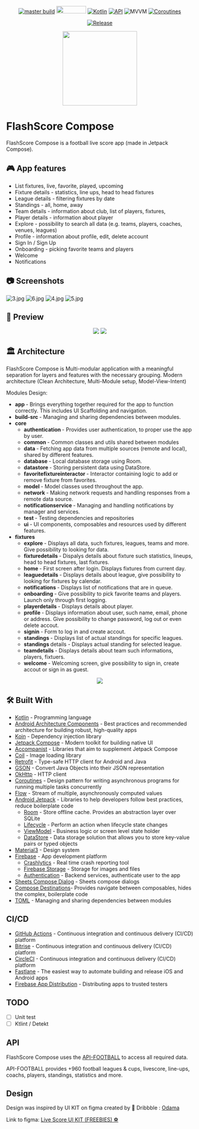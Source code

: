 <p align="center">
  <a href="https://appcenter.ms"><img alt="master build" src="https://build.appcenter.ms/v0.1/apps/5f1daf84-6cbd-46c3-83e1-8f0e8e6bf6fb/branches/master/badge"/></a>
  <img src="https://img.shields.io/badge/Android-3DDC84?style=for-the-badge&logo=android&logoColor=white" width="80" height="20">
  <a href="https://kotlinlang.org"><img alt="Kotlin" src="https://img.shields.io/badge/Kotlin-1.8.x-blue.svg"/></a>
  <a href="https://android-arsenal.com/api?level=21"><img alt="API" src="https://img.shields.io/badge/API-21%2B-brightgreen.svg?style=flat"/></a>
  <img alt="MVVM" src="https://img.shields.io/badge/MVVM-Architecture-orange"/>
  <a href="https://developer.android.com/kotlin/coroutines"><img alt="Coroutines" src="https://img.shields.io/badge/Coroutines-Asynchronous-red"/></a>
</p>

<p align="center">
  <a href="https://github.com/jakubrzeznicki/FlashScoreCompose/releases"><img alt="Release" src="https://img.shields.io/badge/FlashScore_Compose-APK-blue.svg?style=for-the-badge&logo=android"/></a>
</p>

<p align="center">
  <img src="https://user-images.githubusercontent.com/31169206/227158482-5f4ccb5b-bf68-4f9f-b03a-a5f16357e783.png" width="200" height="200">
</p>

# FlashScore Compose
FlashScore Compose is a football live score app (made in Jetpack Compose).

## 🎮 App features

* List fixtures, live, favorite, played, upcoming
* Fixture details - statistics, line ups, head to head fixtures
* League details - filtering fixtures by date
* Standings - all, home, away
* Team details - information about club, list of players, fixtures,
* Player details - information about player
* Explore - possibility to search all data (e.g. teams, players, coaches, venues, leagues)
* Profile - information about profile, edit, delete account
* Sign In / Sign Up
* Onboarding - picking favorite teams and players
* Welcome
* Notifications


## 📷 Screenshots
![3.jpg](https://user-images.githubusercontent.com/31169206/227136308-15e13c88-851e-4316-a8da-a82ed17b1b32.jpg)
![6.jpg](https://user-images.githubusercontent.com/31169206/227137429-ad6ec9cf-b59c-4a14-b8bc-bd8806d40e09.jpg)
![4.jpg](https://user-images.githubusercontent.com/31169206/227136305-bbe123ab-cc0d-4188-8eb9-80481652d551.jpg)
![5.jpg](https://user-images.githubusercontent.com/31169206/227136306-3c49d5fc-4ed9-458e-bd62-a16bd1e2347c.jpg)

## 🎥 Preview
<p align="center">
  <img src="https://github.com/jakubrzeznicki/FlashScore-Assets/blob/master/record_1.gif">
  <img src="https://github.com/jakubrzeznicki/FlashScore-Assets/blob/master/record_2.gif">
</p>

## 🏛️ Architecture

FlashScore Compose is Multi-modular application with a meaningful separation for layers and features with the necessary grouping.
Modern architecture (Clean Architecture, Multi-Module setup, Model-View-Intent)

Modules Design:

* <b> app </b> - Brings everything together required for the app to function correctly. This includes UI Scaffolding and navigation.
* <b> build-src </b> - Managing and sharing dependencies between modules.
* <b> core </b>
    * <b> authentication </b> - Provides user authentication, to proper use the app by user.
    * <b> common </b> - Common classes and utils shared between modules
    * <b> data </b> - Fetching app data from multiple sources (remote and local), shared by different features.
    * <b> database </b> - Local database storage using Room.
    * <b> datastore </b> - Storing persistent data using DataStore.
    * <b> favoritefixtureinteractor </b> - Interactor containing logic to add or remove fixture from favorites.
    * <b> model </b> - Model classes used throughout the app.
    * <b> network </b> - Making network requests and handling responses from a remote data source.
    * <b> notificationservice </b> - Managing and handling notifications by manager and services.
    * <b> test </b> - Testing dependencies and  repositories
    * <b> ui </b> - UI components, composables and resources used by different features.
* <b> fixtures </b>
    * <b> explore </b> - Displays all data, such fixtures, leagues, teams and more. Give possibility to looking for data.
    * <b> fixturedetails </b> - Dispalys details about fixture such statistics, lineups, head to head fixtures, last fixtures.
    * <b> home </b> - First screen after login. Displays fixtures from current day.
    * <b> leaguedetails </b> - Displays details about league, give possibility to looking for fixtures by calendar.
    * <b> notifications </b> - Displays list of notifications that are in queue.
    * <b> onboarding </b> - Give possibility to pick favorite teams and players. Launch only through first logging.
    * <b> playerdetails </b> - Displays details about player.
    * <b> profile </b> - Displays information about user, such name, email, phone or address. Give possibility to change password, log out or even delete accout.
    * <b> signin </b> - Form to log in and create accout.
    * <b> standings </b> - Displays list of actual standings for specific leagues.
    * <b> standings </b> </b>details - Displays actual standing for selected league.
    * <b> teamdetails </b> - Displays details about team such informations, players, fixtuers.
    * <b> welcome </b> - Welcoming screen, give possibility to sign in, create accout or sign in as guest.

<p align="center">
  <img src="https://user-images.githubusercontent.com/31169206/227161910-a81e7e9e-da37-473a-95c7-526685b6167f.png">
</p>

## 🛠 Built With

* [Kotlin](https://kotlinlang.org/) - Programming language
* [Android Architecture Components](https://developer.android.com/topic/libraries/architecture) - Best practices and recommended architecture for building robust, high-quality apps
* [Koin](https://insert-koin.io/) - Dependency injection library
* [Jetpack Compose](https://developer.android.com/jetpack/compose) - Modern toolkit for building native UI
* [Accompanist](https://github.com/google/accompanist) - Libraries that aim to supplement Jetpack Compose
* [Coil](https://coil-kt.github.io/coil/) - Image loading library
* [Retrofit](https://square.github.io/retrofit/) - Type-safe HTTP client for Android and Java
* [GSON](https://github.com/google/gson) - Convert Java Objects into their JSON representation
* [OkHttp](https://square.github.io/okhttp/) - HTTP client
* [Coroutines](https://github.com/Kotlin/kotlinx.coroutines) - Design pattern for writing asynchronous programs for running multiple tasks concurrently
* [Flow](https://developer.android.com/kotlin/flow) - Stream of multiple, asynchronously computed values
* [Android Jetpack](https://developer.android.com/jetpack) - Libraries to help developers follow best practices, reduce boilerplate code
  * [Room](https://developer.android.com/jetpack/androidx/releases/room) - Store offline cache. Provides an abstraction layer over SQLite
  * [Lifecycle](https://developer.android.com/topic/libraries/architecture/lifecycle) - Perform an action when lifecycle state changes
  * [ViewModel](https://developer.android.com/topic/libraries/architecture/viewmodel) - Business logic or screen level state holder
  * [DataStore](https://developer.android.com/topic/libraries/architecture/datastore) - Data storage solution that allows you to store key-value pairs or typed objects
* [Material3](https://developer.android.com/jetpack/compose/designsystems/material3) - Design system
* [Firebase](https://firebase.google.com/) - App development platform
  * [Crashlytics](https://firebase.google.com/products/crashlytics) - Real time crash reporting tool
  * [Firebase Storage](https://firebase.google.com/docs/storage) - Storage for images and files
  * [Authentication](https://firebase.google.com/products/cloud-messaging) - Backend services, authenticate user to the app
* [Sheets Compose Dialog](https://github.com/maxkeppeler/sheets-compose-dialogs) - Sheets compose dialogs
* [Compose Destinations](https://github.com/raamcosta/compose-destinations)- Provides navigate between composables, hides the complex, boilerplate code
* [TOML](https://toml.io/en/) - Managing and sharing dependencies between modules

##  CI/CD

* [GitHub Actions](https://github.com/jakubrzeznicki/FlashScoreCompose/actions) - Continuous integration and continuous delivery (CI/CD) platform
* [Bitrise](https://bitrise.io/) - Continuous integration and continuous delivery (CI/CD) platform
* [CircleCI](https://circleci.com/) - Continuous integration and continuous delivery (CI/CD) platform
* [Fastlane](https://fastlane.tools/) - The easiest way to automate building and release iOS and Android apps
* [Firebase App Distribution](https://firebase.google.com/docs/app-distribution) - Distributing apps to trusted testers

##  TODO

* [ ] Unit test
* [ ] Ktlint / Detekt

##  API

FlashScore Compose uses the [API-FOOTBALL](https://rapidapi.com/api-sports/api/api-football) to access all required data.

API-FOOTBALL provides +960 football leagues & cups, livescore, line-ups, coachs, players, standings, statistics and more.

##  Design
Design was inspired by UI KIT on figma created by 🏀 Dribbble : [Odama](https://dribbble.com/odamastudio)

Link to figma: [Live Score UI KIT (FREEBIES) ⚽️](https://www.figma.com/community/file/936495139689782604)
